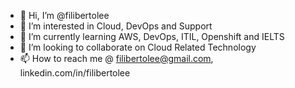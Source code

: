 - 👋 Hi, I’m @filibertolee
- 👀 I’m interested in Cloud, DevOps and Support
- 🌱 I’m currently learning AWS, DevOps, ITIL, Openshift and IELTS
- 💞️ I’m looking to collaborate on Cloud Related Technology
- 📫 How to reach me @ filibertolee@gmail.com, linkedin.com/in/filibertolee

<!---
filibertolee/filibertolee is a ✨ special ✨ repository because its `README.md` (this file) appears on your GitHub profile.
You can click the Preview link to take a look at your changes.
--->

